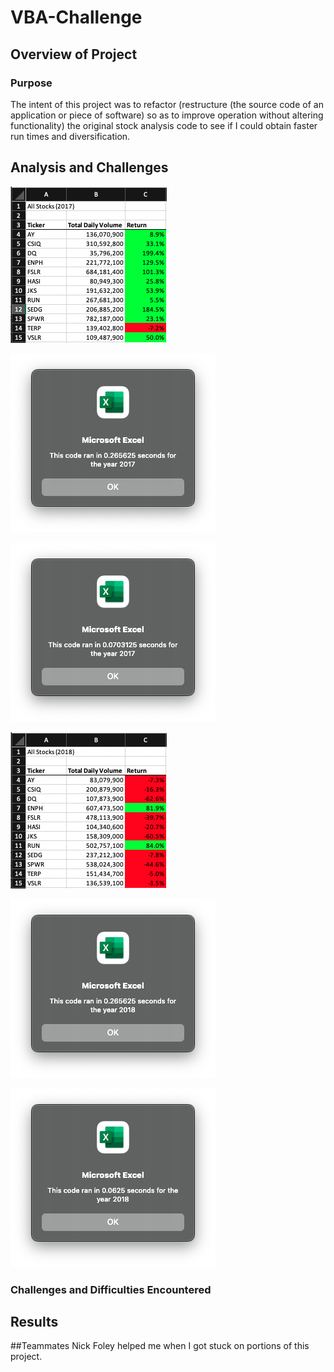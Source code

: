 # VBA-Challenge

## Overview of Project

### Purpose

The intent of this project was to refactor (restructure (the source code of an application or piece of software) so as to improve operation without altering functionality) the original stock analysis code to see if I could obtain faster run times and diversification. 

## Analysis and Challenges

![VBA Challenge 2017 Data](Resources/VBA_Challenge_2017_Data.png)

![2017 Original](Resources/VBA_Challenge_2017_Original.png)

![2017 Refactored](Resources/VBA_Challenge_2017.png)

![VBA Challenge 2018 Data](Resources/VBA_Challenge_2018_Data.png)

![2018 Original](Resources/VBA_Challenge_2018_Original.png)

![2018 Refactored](Resources/VBA_Challenge_2018.png)

### Challenges and Difficulties Encountered



## Results



##Teammates
Nick Foley helped me when I got stuck on portions of this project.
